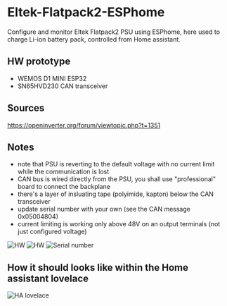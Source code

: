 # Eltek-Flatpack2-ESPhome
Configure and monitor Eltek Flatpack2 PSU using ESPhome, here used to charge Li-ion battery pack, controlled from Home assistant.

## HW prototype
- WEMOS D1 MINI ESP32
- SN65HVD230 CAN transceiver

## Sources
https://openinverter.org/forum/viewtopic.php?t=1351

## Notes
- note that PSU is reverting to the default voltage with no current limit while the communication is lost
- CAN bus is wired directly from the PSU, you shall use "professional" board to connect the backplane
- there's a layer of insluating tape (polyimide, kapton) below the CAN transceiver
- update serial number with your own (see the CAN message 0x05004804)
- current limiting is working only above 48V on an output terminals (not just configured voltage)

![HW](https://github.com/taHC81/Eltek-Flaptak2-ESPhome/blob/main/FP2-ESPhome2.jpg?raw=true)
![HW](https://github.com/taHC81/Eltek-Flaptak2-ESPhome/blob/main/FP2-ESPhome1.jpg?raw=true)
![Serial number](https://github.com/taHC81/Eltek-Flaptak2-ESPhome/blob/main/ELTEK-FP2-serial.jpg?raw=true)
## How it should looks like within the Home assistant lovelace
![HA lovelace](https://github.com/taHC81/Eltek-Flaptack2-ESPhome/blob/main/Eltek-Flatpack2-HA2.png?raw=true)
